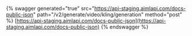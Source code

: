 {% swagger generated="true" src="https://api-staging.aimlapi.com/docs-public-json" path="/v2/generate/video/kling/generation" method="post" %} [https://api-staging.aimlapi.com/docs-public-json](https://api-staging.aimlapi.com/docs-public-json)
{% endswagger %}